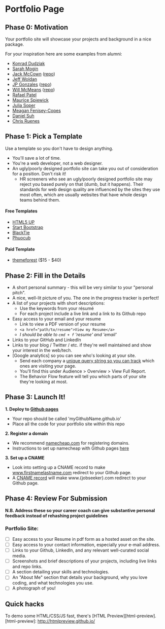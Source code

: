 # Portfolio Page

## Phase 0: Motivation

Your portfolio site will showcase your projects and background in a nice package.

For your inspiration here are some examples from alumni:

* [Konrad Dudziak][konrad]
* [Sarah Mogin][sarah]
* [Jack McCown][jack] ([repo][jack-repo])
* [Jeff Woldan][jeff]
* [JP Gonzales][jp] ([repo][jp-repo])
* [Will McMeans][will] ([repo][will-repo])
* [Rafael Patel][rafael]
* [Maurice Spiewick][maurice]
* [Julia Soper][julia]
* [Meagan Fenisey-Copes][meagan]
* [Daniel Suh][daniel]
* [Chris Ruenes][chris]

[konrad]: http://www.konrad-dudziak.com/
[sarah]: http://www.sarahmogin.com/
[julia]: http://juliasoper.com/
[jack]: http://jackmac.me/
[jeff]: http://jwoldan.net/
[jack-repo]: https://github.com/jackmac92/jackmac92.github.io
[jp]: http://jpgonzalez.io/
[jp-repo]: https://github.com/jpgonzalez2011/jpgonzalez2011.github.io
[will]: http://willmcmeans.com/
[will-repo]: https://github.com/wmcmeans/wmcmeans.github.io
[rafael]: http://rafipatel.com/
[meagan]: http://meaganfeniseycopes.com/
[maurice]: http://www.spiewack.com/
[daniel]: http://dansuh.me/
[chris]: http://chrisruenes.com/

## Phase 1: Pick a Template

Use a template so you don't have to design anything.
  * You'll save a lot of time.
  * You're a web developer, not a web designer.
  * An ugly/poorly designed portfolio site can take you out of consideration for a position. Don't risk it!
    * HR screeners who see an ugly/poorly designed portfolio site may reject you based purely on that (dumb, but it happens). Their standards for web design quality are influenced by the sites they use most often, which are usually websites that have whole design teams behind them.

#### Free Templates
  * [HTML5 UP][html5-up]
  * [Start Bootstrap][startbs]
  * [BlackTie][blacktie]
  * [Phuocub][phuocub]

[startbs]: http://startbootstrap.com/
[html5-up]: http://html5up.net/
[blacktie]: http://www.blacktie.co/
[phuocub]: http://phuocub.com/2013/09/free-html5-css3-templates-free-download/

#### Paid Template
  * [themeforest][themeforest] ($15 - $40)

[themeforest]: http://themeforest.net/search?utf8=%E2%9C%93&term=personal

## Phase 2: Fill in the Details

* A short personal summary - this will be very similar to your "personal pitch".
* A nice, well-lit picture of you. The one in the progress tracker is perfect!
* A list of your projects with short descriptions:
    * Use the keywords from your résumé
    * For each project include a live link and a link to its Github repo
* Easy access to your email and your resume
  * Link to view a PDF version of your resume
  * `<a href="path/to/resume">View my Resume</a>`
  * *I should be able to `cmd + f` 'resume' and 'email'*
* Links to your GitHub and LinkedIn
* Links to your blog / Twitter / etc. if they're well maintained and show your interest in the web/tech.
* [Google analytics] so you can see who's looking at your site.
    * Send each company a [unique query string so you can track][company-tracking] which ones are visiting your page.
    * You'll find this under Audience > Overview > View Full Report.
    * The Behavior Flow feature will tell you which parts of your site they're looking at most.

[google-analytics]: ../../projects/google-analytics/google-analytics-reading.md
[company-tracking]: ../../projects/google-analytics/google-analytics-reading.md#tracking-job-applications

## Phase 3: Launch It!

**1. Deploy to [Github pages](https://pages.github.com/)**
   * Your repo should be called 'myGithubName.github.io'
   * Place all the code for your portfolio site within this repo

**2. Register a domain**
   * We recommend [namecheap.com][namecheap] for registering domains.
   * Instructions to set up namecheap with Github pages [here][namecheap-instructions]

[namecheap]: http://www.namecheap.com/
[namecheap-instructions]: https://www.namecheap.com/support/knowledgebase/article.aspx/9645/2208/how-do-i-link-my-domain-to-github-pages


**3. Set up a CNAME**
   * Look into setting up a CNAME record to make www.firstnamelastname.com redirect to your Github page.
   * A [CNAME record](https://help.github.com/articles/using-a-custom-domain-with-github-pages/) will make www.{jobseeker}.com redirect to your Github page.

## Phase 4: Review For Submission

**N.B. Address these so your career coach can give substantive personal feedback instead of rehashing project guidelines**

### Portfolio Site:

- [ ] Easy access to your Resume in pdf form as a hosted asset on the site.
- [ ] Easy access to your contact information, especially your e-mail address.
- [ ] Links to your Github, LinkedIn, and any relevant well-curated social media.
- [ ] Screenshots and brief descriptions of your projects, including live links and repo links.
- [ ] A section detailing your skills and technologies.
- [ ] An "About Me" section that details your background, why you love coding, and what technologies you use.
- [ ] A photograph of you!

## Quick hacks

To demo some HTML/CSS/JS fast, there's [HTML Preview][html-preview].
[html-preview]: http://htmlpreview.github.io/
